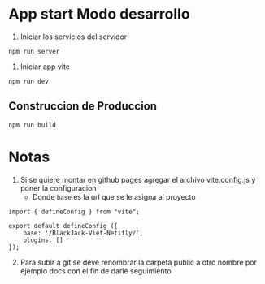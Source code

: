 # App start Modo desarrollo 

1. Iniciar los servicios del servidor 

```
npm run server
```


1. Iniciar app vite 

```
npm run dev
```

## Construccion de Produccion

```
npm run build
```
# Notas 

1. Si se quiere montar en github pages agregar el archivo vite.config.js y poner la configuracion 
    * Donde ```base``` es la url que se le asigna al proyecto
```
import { defineConfig } from "vite";

export default defineConfig ({
    base: '/BlackJack-Viet-Netifly/',
    plugins: []
});

```

2. Para subir a git se deve renombrar la carpeta public a otro nombre por ejemplo docs con el fin de darle seguimiento